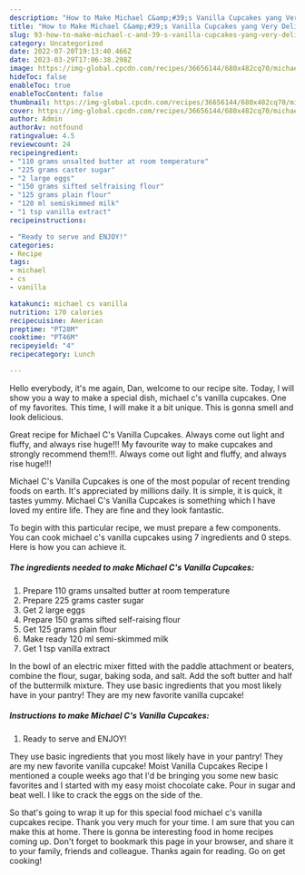 ```yaml
---
description: "How to Make Michael C&amp;#39;s Vanilla Cupcakes yang Very Delicious"
title: "How to Make Michael C&amp;#39;s Vanilla Cupcakes yang Very Delicious"
slug: 93-how-to-make-michael-c-and-39-s-vanilla-cupcakes-yang-very-delicious
category: Uncategorized
date: 2022-07-20T19:13:40.466Z
date: 2023-03-29T17:06:38.298Z
image: https://img-global.cpcdn.com/recipes/36656144/680x482cq70/michael-cs-vanilla-cupcakes-recipe-main-photo.jpg
hideToc: false
enableToc: true
enableTocContent: false
thumbnail: https://img-global.cpcdn.com/recipes/36656144/680x482cq70/michael-cs-vanilla-cupcakes-recipe-main-photo.jpg
cover: https://img-global.cpcdn.com/recipes/36656144/680x482cq70/michael-cs-vanilla-cupcakes-recipe-main-photo.jpg
author: Admin
authorAv: notfound
ratingvalue: 4.5
reviewcount: 24
recipeingredient:
- "110 grams unsalted butter at room temperature"
- "225 grams caster sugar"
- "2 large eggs"
- "150 grams sifted selfraising flour"
- "125 grams plain flour"
- "120 ml semiskimmed milk"
- "1 tsp vanilla extract"
recipeinstructions:

- "Ready to serve and ENJOY!"
categories:
- Recipe
tags:
- michael
- cs
- vanilla

katakunci: michael cs vanilla 
nutrition: 170 calories
recipecuisine: American
preptime: "PT28M"
cooktime: "PT46M"
recipeyield: "4"
recipecategory: Lunch

---
```



Hello everybody, it's me again, Dan, welcome to our recipe site. Today, I will show you a way to make a special dish, michael c&#39;s vanilla cupcakes. One of my favorites. This time, I will make it a bit unique. This is gonna smell and look delicious.

Great recipe for Michael C&#39;s Vanilla Cupcakes. Always come out light and fluffy, and always rise huge!!! My favourite way to make cupcakes and strongly recommend them!!!. Always come out light and fluffy, and always rise huge!!!

Michael C&#39;s Vanilla Cupcakes is one of the most popular of recent trending foods on earth. It's appreciated by millions daily. It is simple, it is quick, it tastes yummy. Michael C&#39;s Vanilla Cupcakes is something which I have loved my entire life. They are fine and they look fantastic.


To begin with this particular recipe, we must prepare a few components. You can cook michael c&#39;s vanilla cupcakes using 7 ingredients and 0 steps. Here is how you can achieve it.

<!--inarticleads1-->

##### The ingredients needed to make Michael C&#39;s Vanilla Cupcakes:

1. Prepare 110 grams unsalted butter at room temperature
1. Prepare 225 grams caster sugar
1. Get 2 large eggs
1. Prepare 150 grams sifted self-raising flour
1. Get 125 grams plain flour
1. Make ready 120 ml semi-skimmed milk
1. Get 1 tsp vanilla extract


In the bowl of an electric mixer fitted with the paddle attachment or beaters, combine the flour, sugar, baking soda, and salt. Add the soft butter and half of the buttermilk mixture. They use basic ingredients that you most likely have in your pantry! They are my new favorite vanilla cupcake! 

<!--inarticleads2-->

##### Instructions to make Michael C&#39;s Vanilla Cupcakes:


1. Ready to serve and ENJOY!

They use basic ingredients that you most likely have in your pantry! They are my new favorite vanilla cupcake! Moist Vanilla Cupcakes Recipe I mentioned a couple weeks ago that I&#39;d be bringing you some new basic favorites and I started with my easy moist chocolate cake. Pour in sugar and beat well. I like to crack the eggs on the side of the. 

So that's going to wrap it up for this special food michael c&#39;s vanilla cupcakes recipe. Thank you very much for your time. I am sure that you can make this at home. There is gonna be interesting food in home recipes coming up. Don't forget to bookmark this page in your browser, and share it to your family, friends and colleague. Thanks again for reading. Go on get cooking!
